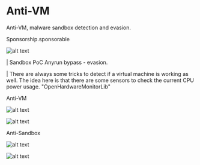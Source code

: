 # Anti-VM
Anti-VM, malware sandbox detection and evasion.

Sponsorship.sponsorable

![alt text](https://github.com/Joefreedy/Anti-VM/blob/master/sneakband.PNG)

| Sandbox PoC Anyrun bypass - evasion. 

| There are always some tricks to detect if a virtual machine is working as well. The idea here is that there are some sensors to check the current CPU power usage. "OpenHardwareMonitorLib"

Anti-VM

![alt text](https://github.com/Joefreedy/Anti-VM/blob/master/antivm1.png)

![alt text](https://github.com/Joefreedy/Anti-VM/blob/master/antivm2.png)

Anti-Sandbox

![alt text](https://github.com/Joefreedy/Anti-VM/blob/master/antisandbox.png)

![alt text](https://github.com/Joefreedy/Anti-VM/blob/master/image.png)
